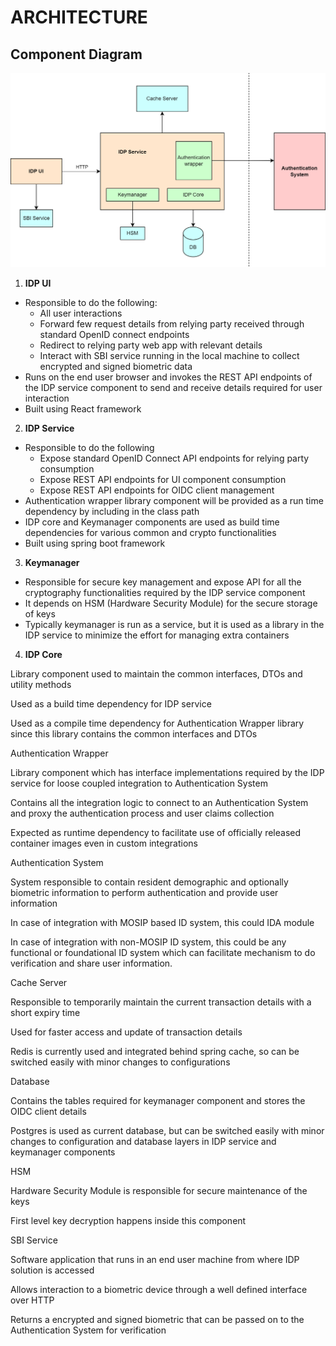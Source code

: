 # ARCHITECTURE

## Component Diagram

![](_images/e-signet-component-diagram-Page-3.png)

1. **IDP UI**

* Responsible to do the following:
    * All user interactions
    * Forward few request details from relying party received through standard OpenID connect endpoints
    * Redirect to relying party web app with relevant details
    * Interact with SBI service running in the local machine to collect encrypted and signed biometric data
* Runs on the end user browser and invokes the REST API endpoints of the IDP service component to send and receive details required for user interaction
* Built using React framework

2. **IDP Service**

* Responsible to do the following
    * Expose standard OpenID Connect API endpoints for relying party consumption
    * Expose REST API endpoints for UI component consumption
    * Expose REST API endpoints for OIDC client management
* Authentication wrapper library component will be provided as a run time dependency by including in the class path
* IDP core and Keymanager components are used as build time dependencies for various common and crypto functionalities
* Built using spring boot framework

3. **Keymanager**

* Responsible for secure key management and expose API for all the cryptography functionalities required by the IDP service component
* It depends on HSM (Hardware Security Module) for the secure storage of keys
* Typically keymanager is run as a service, but it is used as a library in the IDP service to minimize the effort for managing extra containers

4. **IDP Core**

Library component used to maintain the common interfaces, DTOs and utility methods

Used as a build time dependency for IDP service

Used as a compile time dependency for Authentication Wrapper library since this library contains the common interfaces and DTOs

Authentication Wrapper

Library component which has interface implementations required by the IDP service for loose coupled integration to Authentication System

Contains all the integration logic to connect to an Authentication System and proxy the authentication process and user claims collection

Expected as runtime dependency to facilitate use of officially released container images even in custom integrations

Authentication System

System responsible to contain resident demographic and optionally biometric information to perform authentication and provide user information

In case of integration with MOSIP based ID system, this could IDA module

In case of integration with non-MOSIP ID system, this could be any functional or foundational ID system which can facilitate mechanism to do verification and share user information.

Cache Server

Responsible to temporarily maintain the current transaction details with a short expiry time

Used for faster access and update of transaction details

Redis is currently used and integrated behind spring cache, so can be switched easily with minor changes to configurations

Database

Contains the tables required for keymanager component and stores the OIDC client details

Postgres is used as current database, but can be switched easily with minor changes to configuration and database layers in IDP service and keymanager components

HSM

Hardware Security Module is responsible for secure maintenance of the keys

First level key decryption happens inside this component

SBI Service

Software application that runs in an end user machine from where IDP solution is accessed

Allows interaction to a biometric device through a well defined interface over HTTP

Returns a encrypted and signed biometric that can be passed on to the Authentication System for verification
